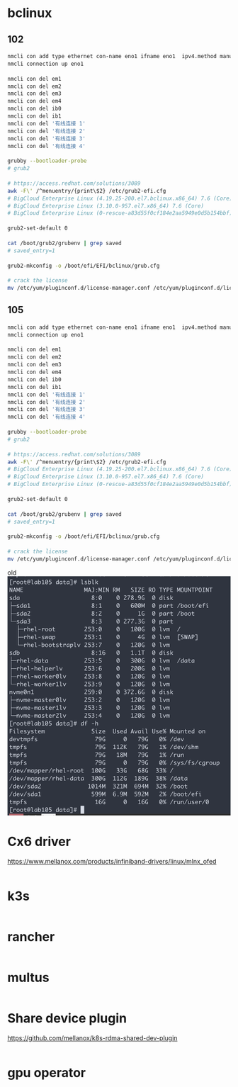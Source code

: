 # bclinux

## 102

```bash
nmcli con add type ethernet con-name eno1 ifname eno1  ipv4.method manual ipv4.addresses 172.21.6.102/24 ipv4.gateway 172.21.6.254 ipv4.dns 172.21.1.1
nmcli connection up eno1

nmcli con del em1
nmcli con del em2
nmcli con del em3
nmcli con del em4
nmcli con del ib0
nmcli con del ib1
nmcli con del '有线连接 1'
nmcli con del '有线连接 2'
nmcli con del '有线连接 3'
nmcli con del '有线连接 4'

grubby --bootloader-probe
# grub2

# https://access.redhat.com/solutions/3089
awk -F\' /^menuentry/{print\$2} /etc/grub2-efi.cfg
# BigCloud Enterprise Linux (4.19.25-200.el7.bclinux.x86_64) 7.6 (Core)
# BigCloud Enterprise Linux (3.10.0-957.el7.x86_64) 7.6 (Core)
# BigCloud Enterprise Linux (0-rescue-a83d55f0cf184e2aa5949e0d5b154bbf) 7.6 (Core)

grub2-set-default 0

cat /boot/grub2/grubenv | grep saved
# saved_entry=1

grub2-mkconfig -o /boot/efi/EFI/bclinux/grub.cfg

# crack the license
mv /etc/yum/pluginconf.d/license-manager.conf /etc/yum/pluginconf.d/license-manager.conf.bak

```

## 105
```bash
nmcli con add type ethernet con-name eno1 ifname eno1  ipv4.method manual ipv4.addresses 172.21.6.105/24 ipv4.gateway 172.21.6.254 ipv4.dns 172.21.1.1
nmcli connection up eno1

nmcli con del em1
nmcli con del em2
nmcli con del em3
nmcli con del em4
nmcli con del ib0
nmcli con del ib1
nmcli con del '有线连接 1'
nmcli con del '有线连接 2'
nmcli con del '有线连接 3'
nmcli con del '有线连接 4'

grubby --bootloader-probe
# grub2

# https://access.redhat.com/solutions/3089
awk -F\' /^menuentry/{print\$2} /etc/grub2-efi.cfg
# BigCloud Enterprise Linux (4.19.25-200.el7.bclinux.x86_64) 7.6 (Core)
# BigCloud Enterprise Linux (3.10.0-957.el7.x86_64) 7.6 (Core)
# BigCloud Enterprise Linux (0-rescue-a83d55f0cf184e2aa5949e0d5b154bbf) 7.6 (Core)

grub2-set-default 0

cat /boot/grub2/grubenv | grep saved
# saved_entry=1

grub2-mkconfig -o /boot/efi/EFI/bclinux/grub.cfg

# crack the license
mv /etc/yum/pluginconf.d/license-manager.conf /etc/yum/pluginconf.d/license-manager.conf.bak

```
old
![](imgs/2021-03-14-20-02-49.png)

# Cx6 driver
https://www.mellanox.com/products/infiniband-drivers/linux/mlnx_ofed
```bash


```

# k3s

```bash


```

# rancher

```bash


```

# multus

```bash

```

# Share device plugin
https://github.com/mellanox/k8s-rdma-shared-dev-plugin
```bash


```

# gpu operator

```bash


```